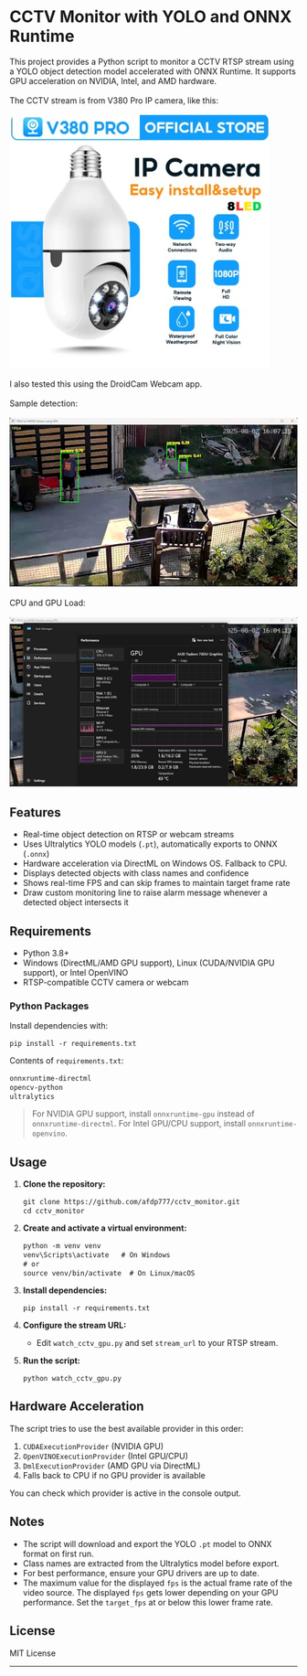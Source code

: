 # CCTV Monitor with YOLO and ONNX Runtime

This project provides a Python script to monitor a CCTV RTSP stream using a YOLO object detection model accelerated with ONNX Runtime. It supports GPU acceleration on NVIDIA, Intel, and AMD hardware.<br><br>
The CCTV stream is from V380 Pro IP camera, like this: 
<br><br>
![V380 Pro IP Camera](cctv_ip_camera.jpg)
<br><br>I also tested this using the DroidCam Webcam app. 
<br><br> Sample detection: <br><br>
![V380 Pro IP Camera](person_detected.jpg)
<br><br> CPU and GPU Load: <br><br>
![V380 Pro IP Camera](cpu_and_gpu_load.jpg)

## Features

- Real-time object detection on RTSP or webcam streams
- Uses Ultralytics YOLO models (`.pt`), automatically exports to ONNX (`.onnx`)
- Hardware acceleration via DirectML on Windows OS. Fallback to CPU.
- Displays detected objects with class names and confidence
- Shows real-time FPS and can skip frames to maintain target frame rate
- Draw custom monitoring line to raise alarm message whenever a detected object intersects it

## Requirements

- Python 3.8+
- Windows (DirectML/AMD GPU support), Linux (CUDA/NVIDIA GPU support), or Intel OpenVINO
- RTSP-compatible CCTV camera or webcam

### Python Packages

Install dependencies with:

```
pip install -r requirements.txt
```

Contents of `requirements.txt`:
```
onnxruntime-directml
opencv-python
ultralytics
```

> For NVIDIA GPU support, install `onnxruntime-gpu` instead of `onnxruntime-directml`.
> For Intel GPU/CPU support, install `onnxruntime-openvino`.

## Usage

1. **Clone the repository:**
   ```
   git clone https://github.com/afdp777/cctv_monitor.git
   cd cctv_monitor
   ```

2. **Create and activate a virtual environment:**
   ```
   python -m venv venv
   venv\Scripts\activate   # On Windows
   # or
   source venv/bin/activate  # On Linux/macOS
   ```

3. **Install dependencies:**
   ```
   pip install -r requirements.txt
   ```

4. **Configure the stream URL:**
   - Edit `watch_cctv_gpu.py` and set `stream_url` to your RTSP stream.

5. **Run the script:**
   ```
   python watch_cctv_gpu.py
   ```

## Hardware Acceleration

The script tries to use the best available provider in this order:
1. `CUDAExecutionProvider` (NVIDIA GPU)
2. `OpenVINOExecutionProvider` (Intel GPU/CPU)
3. `DmlExecutionProvider` (AMD GPU via DirectML)
4. Falls back to CPU if no GPU provider is available

You can check which provider is active in the console output.

## Notes

- The script will download and export the YOLO `.pt` model to ONNX format on first run.
- Class names are extracted from the Ultralytics model before export.
- For best performance, ensure your GPU drivers are up to date.
- The maximum value for the displayed `fps` is the actual frame rate of the video source. The displayed `fps` gets lower depending on your GPU performance. Set the `target_fps` at or below this lower frame rate.

## License

MIT License

---
